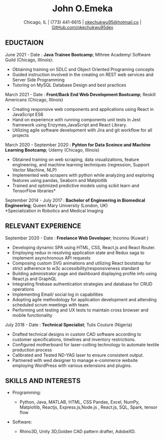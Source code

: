 

<h1 align="center"> John O.Emeka </h1>

<p align="center"> Chicago, IL | (773) 441-6615 | <a href="mailto:okechukwu95@hotmail.com">okechukwu95@hotmail.co</a> | <a href="https://github.com/okechukwu95dev">GitHub.com/okechukwu95dev</a></p>

EDUCTAION
---------
June 2021 - Date
:   **Java Trainee Bootcamp**; Mthree Academy/ Software Guild (Chicago, Illinois):<br>
* Obtaining training on SDLC and Object Oriented Programing concepts
* Guided instruction involved in the creating on REST web services and  Server Side Programming
* Tutoring on MySQL Database Design and best practices

March 2021 - Date
:   **Front/Back End Web Development Bootcamp**; Reskill Americans (Chicago, Illinois)<br>
* Creating responsive web components and applications using React in JavaScript ES6
* Hand on experience with running components unit tests in Jest framework using Enzymes,JavaScript and React Library. 
* Utilizing agile software development with Jira and git workflow for all projects 

March 2020 - September 2020
:   **Pyhton for Data Sceince and Machine Learning Bootcamp**; Udemy (Chicago, Illinois)<br>
* Obtained training on web scraping, data visualizations, feature engineering, 
and machine learning techniques (regression, Support Vector Machine, NLP) 
* Implemented web scrapers with python while analyzing and exploring features using pandas, Seaborn and Matplotlib 
* Trained and optimized predictive models using scikit learn and TensorFlow libraries*

September 2014 - July 2017
:   **Bachelor of Engineering in Biomedical Engineering**; Queen Mary University (London, UK)<br>
    *Specialization in Robotics and Medical Imaging

RELEVANT EXPERIENCE
----------

September 2020 - Date 
:   **Freelance Web Developer**; Inconnu (Kuwait )<br>
* Developing dynamic SPA using HTML, CSS,  React.js and React Router.
* Employing redux in resolving application state and Redux saga to implement asynchronous API requests
* Composing custom SVG animations and utilizing React bootstrap for strict adherence to w3c accessibility/responsiveness standard
* Building administrator page and dashboard displaying profile info using React.js and GraphQL
* Integrating firebase authentication strategies and database for CRUD operations
* Implementing Email/ social log in capabilities
* Adopting agile methodology for application development and attending scheduled scrum meetings with team.
* Performing unit testing and UX tests to maintain cross browser and mobile functionality

July 2018 - Date 
:   **Technical Specialist**; Tulis Couture (Nigeria)<br> 
* Drafted technical designs in custom CAD software according to customer specifications, timelines and inventory restrictions.
* Configured motherboard for laser-cutting technology to automate textile production process
* Calibrated and Tested ND-YAG laser  to ensure consistent output.
* Partnered with wed designer to manage e-commerce website employing WordPress with various extensions and plugins.

SKILLS AND INTERESTS
----------------------------------------

* Programming:
     * Python, Java, MATLAB, HTML, CSS Pandas, Excel, NumPy, Matplotlib, Reactjs, Express.js,Node.js , React.js, SQL, Spark, tensor flow 

* Software:
     * Rhino3D, Unity 3D,Golden CAD pattern drafter, AdobeXD. 